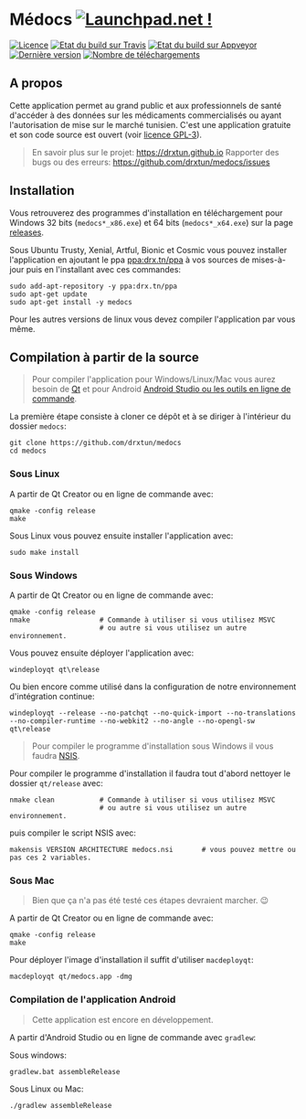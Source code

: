 # Médocs [![Launchpad.net !](http://media.launchpad.net/lp-badge-kit/launchpad-badge-w120px.png)](https://launchpad.net/medocs)
[![Licence](https://img.shields.io/github/license/drxtun/medocs.svg)](LICENSE) [![Etat du build sur Travis](https://travis-ci.org/drxtun/medocs.svg?branch=master)](https://travis-ci.org/drxtun/medocs) [![Etat du build sur Appveyor](https://ci.appveyor.com/api/projects/status/9auqcy32ae4uvy5c?svg=true)](https://ci.appveyor.com/project/drxtun61291/medocs) [![Dernière version](https://img.shields.io/github/release/drxtun/medocs.svg)](https://github.com/drxtun/medocs/releases/latest) [![Nombre de téléchargements](https://img.shields.io/github/downloads/drxtun/medocs/total.svg)](https://github.com/drxtun/medocs/releases)
## A propos
Cette application permet au grand public et aux professionnels de santé d'accéder à des données sur les médicaments commercialisés ou ayant l'autorisation de mise sur le marché tunisien. C'est une application gratuite et son code source est ouvert (voir [licence GPL-3](LICENSE)).
> En savoir plus sur le projet: https://drxtun.github.io
> Rapporter des bugs ou des erreurs: https://github.com/drxtun/medocs/issues

## Installation
Vous retrouverez des programmes d'installation en téléchargement pour Windows 32 bits (`medocs*_x86.exe`) et 64 bits (`medocs*_x64.exe`) sur la page [releases](https://github.com/drxtun/medocs/releases).

Sous Ubuntu Trusty, Xenial, Artful, Bionic et Cosmic vous pouvez installer l'application en ajoutant le ppa [ppa:drx.tn/ppa](https://launchpad.net/~drx.tn/+archive/ubuntu/ppa) à vos sources de mises-à-jour puis en l'installant avec ces commandes:

    sudo add-apt-repository -y ppa:drx.tn/ppa
    sudo apt-get update
    sudo apt-get install -y medocs

Pour les autres versions de linux vous devez compiler l'application par vous même.

## Compilation à partir de la source
> Pour compiler l'application pour Windows/Linux/Mac vous aurez besoin de [Qt](https://www.qt.io/download-qt-installer) et pour Android [Android Studio ou les outils en ligne de commande](https://developer.android.com/studio/#downloads).

La première étape consiste à cloner ce dépôt et à se diriger à l'intérieur du dossier `medocs`:

    git clone https://github.com/drxtun/medocs
    cd medocs

### Sous Linux

A partir de Qt Creator ou en ligne de commande avec:

    qmake -config release
    make

Sous Linux vous pouvez ensuite installer l'application avec:

    sudo make install

### Sous Windows

A partir de Qt Creator ou en ligne de commande avec:

    qmake -config release
    nmake                 # Commande à utiliser si vous utilisez MSVC
                          # ou autre si vous utilisez un autre environnement.

Vous pouvez ensuite déployer l'application avec:

    windeployqt qt\release

Ou bien encore comme utilisé dans la configuration de notre environnement d'intégration continue:

    windeployqt --release --no-patchqt --no-quick-import --no-translations --no-compiler-runtime --no-webkit2 --no-angle --no-opengl-sw qt\release

> Pour compiler le programme d'installation sous Windows il vous faudra [NSIS](http://nsis.sourceforge.net).

Pour compiler le programme d'installation il faudra tout d'abord nettoyer le dossier `qt/release` avec:

    nmake clean           # Commande à utiliser si vous utilisez MSVC
                          # ou autre si vous utilisez un autre environnement.

puis compiler le script NSIS avec:

    makensis VERSION ARCHITECTURE medocs.nsi       # vous pouvez mettre ou pas ces 2 variables.

### Sous Mac

> Bien que ça n'a pas été testé ces étapes devraient marcher. :wink:

A partir de Qt Creator ou en ligne de commande avec:

    qmake -config release
    make

Pour déployer l'image d'installation il suffit d'utiliser `macdeployqt`:

    macdeployqt qt/medocs.app -dmg

### Compilation de l'application Android

> Cette application est encore en développement.

A partir d'Android Studio ou en ligne de commande avec `gradlew`:

Sous windows:

    gradlew.bat assembleRelease

Sous Linux ou Mac:

    ./gradlew assembleRelease
